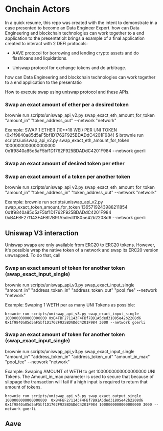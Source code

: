 # Onchain Actors

In a quick resume, this repo was created with the intent to demonstrate in a case presented to become an Data Engineer Expert. how can Data Engineering and blockchain technologies can work together to a end application to the presentatioIt brings a example of a final application created to interact with 2 DEFI protocols: 

* AAVE protocol for borrowing and lending crypto assets and do flashloans and liquidations.

* Uniswap protocol for exchange tokens and do arbitrage.

how can Data Engineering and blockchain technologies can work together to a end application to the presentatio

How to execute swap using uniswap protocol and these APIs.



### Swap an exact amount of ether per a desired token
brownie run scripts/uniswap_api_v2.py swap_exact_eth_amount_for_token "amount_in" "token_address_out" --network "network"

Example:
    SWAP 1 ETHER (10**18 WEI) PER UNI TOKEN (0x1f9840a85d5aF5bf1D1762F925BDADdC4201F984)
    $ brownie run scripts/uniswap_api_v2.py swap_exact_eth_amount_for_token 1000000000000000000 0x1f9840a85d5aF5bf1D1762F925BDADdC4201F984 --network goerli


### Swap an exact amount of desired token per ether




### Swap an exact amount of a token per another token

brownie run scripts/uniswap_api_v2.py swap_exact_eth_amount_for_token "amount_in" "token_address_in" "token_address_out" --network "network"

Example:
brownie run scripts/uniswap_api_v2.py swap_exact_token_amount_for_token 1365719243988211854 0x1f9840a85d5aF5bf1D1762F925BDADdC4201F984 0xB4FBF271143F4FBf7B91A5ded31805e42b2208d6 --network goerli







## Uniswap V3 interaction

Uniswap swaps are only available from ERC20 to ERC20 tokens. However, it's possible wrap the native token of a network and swap its ERC20 version unwrapped. To do that, call
### Swap an exact amount of token for another token (swap_exact_input_single)

brownie run scripts/uniswap_api_v3.py swap_exact_input_single "amount_in" "address_token_in" "address_token_out" "pool_fee" --network "network"

Example: Swaping 1 WETH per as many UNI Tokens as possible:

    brownie run scripts/uniswap_api_v3.py swap_exact_input_single 1000000000000000000 0xB4FBF271143F4FBf7B91A5ded31805e42b2208d6 0x1f9840a85d5aF5bf1D1762F925BDADdC4201F984 3000 --network goerli


### Swap an exact amount of token for another token (swap_exact_input_single)

brownie run scripts/uniswap_api_v3.py swap_exact_input_single "amount_in" "address_token_in" "address_token_out" "amount_in_max" "pool_fee" --network "network"

Example: Swaping AMOUNT of WETH to get 1000000000000000000 UNI Tokens. The Amount_in_max parameter is used to secure that because of slippage the transaction will fail if a high input is required to return that amount of tokens.

    brownie run scripts/uniswap_api_v3.py swap_exact_output_single 1000000000000000000  0xB4FBF271143F4FBf7B91A5ded31805e42b2208d6 0x1f9840a85d5aF5bf1D1762F925BDADdC4201F984 1000000000000000000 3000 --network goerli

## Aave 